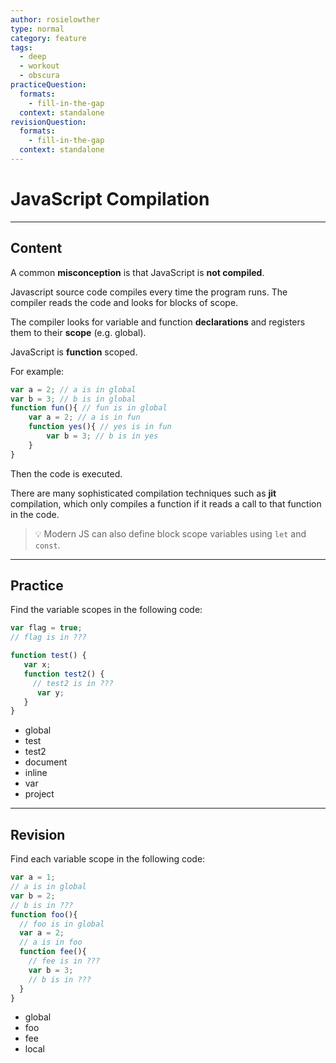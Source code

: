 ```yaml
---
author: rosielowther
type: normal
category: feature
tags:
  - deep
  - workout
  - obscura
practiceQuestion:
  formats:
    - fill-in-the-gap
  context: standalone
revisionQuestion:
  formats:
    - fill-in-the-gap
  context: standalone
---
```


# JavaScript Compilation


---

## Content

A common **misconception** is that JavaScript is **not compiled**.

Javascript source code compiles every time the program runs. The compiler reads the code and looks for blocks of scope.

The compiler looks for variable and function **declarations** and registers them to their **scope** (e.g. global).

JavaScript is **function** scoped.

For example:

```javascript
var a = 2; // a is in global
var b = 3; // b is in global
function fun(){ // fun is in global
    var a = 2; // a is in fun
    function yes(){ // yes is in fun
        var b = 3; // b is in yes
    }
}
```

Then the code is executed.

There are many sophisticated compilation techniques such as **jit** compilation, which only compiles a function if it reads a call to that function in the code.

> 💡 Modern JS can also define block scope variables using `let` and `const`.


---

## Practice

Find the variable scopes in the following code:

```javascript
var flag = true; 
// flag is in ???

function test() {
   var x;
   function test2() { 
     // test2 is in ???
      var y;
   }
}
```

- global
- test
- test2
- document
- inline
- var
- project


---

## Revision

Find each variable scope in the following code:

```javascript
var a = 1; 
// a is in global
var b = 2; 
// b is in ???
function foo(){ 
  // foo is in global
  var a = 2; 
  // a is in foo
  function fee(){ 
    // fee is in ???
    var b = 3; 
    // b is in ???
  }
}
```

- global
- foo
- fee
- local
 
